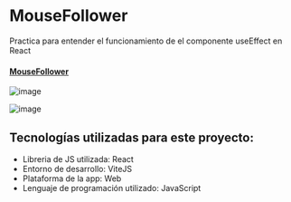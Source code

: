 # MouseFollower
Practica para entender el funcionamiento de el componente useEffect en React
<h4><a href="https://yoel-gasca.github.io/MouseFollower/">MouseFollower</a></h4>

![image](https://github.com/Yoel-Gasca/MouseFollower/assets/83617933/0af01c3b-6048-4ac7-8b3f-128a8d8c8691)

![image](https://github.com/Yoel-Gasca/MouseFollower/assets/83617933/12467b84-fdd1-4516-baa4-dd0111448ead)

## Tecnologías utilizadas para este proyecto:<br/>
- Libreria de JS utilizada: React<br>
- Entorno de desarrollo: ViteJS<br/>
- Plataforma de la app: Web <br/>
- Lenguaje de programación utilizado: JavaScript <br/> <br/>
